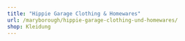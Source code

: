```yaml
---
title: "Hippie Garage Clothing & Homewares"
url: /maryborough/hippie-garage-clothing-und-homewares/
shop: Kleidung
---
```

